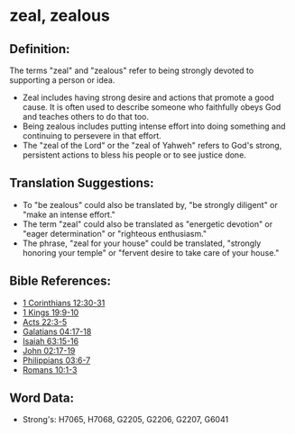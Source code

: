 # zeal, zealous #

## Definition: ##

The terms "zeal" and "zealous" refer to being strongly devoted to supporting a person or idea.

* Zeal includes having strong desire and actions that promote a good cause. It is often used to describe someone who faithfully obeys God and teaches others to do that too.
* Being zealous includes putting intense effort into doing something and continuing to persevere in that effort.
* The "zeal of the Lord" or the "zeal of Yahweh" refers to God's strong, persistent actions to bless his people or to see justice done.

## Translation Suggestions: ##

* To "be zealous" could also be translated by, "be strongly diligent" or "make an intense effort."
* The term "zeal" could also be translated as "energetic devotion" or "eager determination" or "righteous enthusiasm."
* The phrase, "zeal for your house" could be translated, "strongly honoring your temple" or "fervent desire to take care of your house."

## Bible References: ##

* [1 Corinthians 12:30-31](rc://en/tn/help/1co/12/30)
* [1 Kings 19:9-10](rc://en/tn/help/1ki/19/09)
* [Acts 22:3-5](rc://en/tn/help/act/22/03)
* [Galatians 04:17-18](rc://en/tn/help/gal/04/17)
* [Isaiah 63:15-16](rc://en/tn/help/isa/63/15)
* [John 02:17-19](rc://en/tn/help/jhn/02/17)
* [Philippians 03:6-7](rc://en/tn/help/php/03/06)
* [Romans 10:1-3](rc://en/tn/help/rom/10/01)

## Word Data: ##

* Strong's: H7065, H7068, G2205, G2206, G2207, G6041
